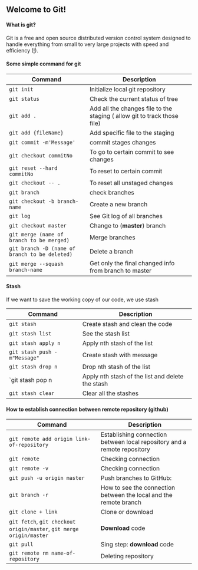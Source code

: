 ## Welcome to Git!
#### What is git?
Git is a free and open source distributed version control system designed to handle everything from small to very large projects with speed and efficiency ([!]([https://git-scm.com/](https://git-scm.com/))).

#### Some simple command for git
| Command   | Description |
| -------------  | ------------- |
| `git init`  	 | Initialize local git repository  |
| `git status`   | Check the current status of tree  |
| `git add .`    | Add all the changes file to the staging ( allow git to track those file) |
| `git add {fileName}` | Add specific file to the staging |
| `git commit -m'Message'` | commit stages changes |
| `git checkout commitNo` | To go to certain commit to see changes |
| `git reset --hard commitNo` | To reset to certain commit |
| `git checkout -- .` | To reset all unstaged changes |
| `git branch` | check branches |
| `git checkout -b branch-name` | Create a new branch |
| `git log` | See Git log of all branches|
| `git checkout master` | Change to (**master**) branch |
| `git merge (name of branch to be merged)` | Merge branches |
| `git branch -D (name of branch to be deleted)` | Delete a branch |
| `git merge --squash branch-name` | Get only the final changed info from branch to master| 

#### Stash
If we want to save the working copy of our code, we use stash

| Command | Description|
|-----------| ---------|
| `git stash` | Create stash and clean the code|
| `git stash list` | See the stash list |
| `git stash apply n` | Apply nth stash of the list|
| `git stash push -m"Message"`| Create stash with message|
| `git stash drop n` | Drop nth stash of the list |
| `git stash pop n | Apply nth stash of the list and delete the stash|
| `git stash clear` | Clear all the stashes|


#### How to establish connection between remote repository (github)

| Command | Description |
|---------|-------------|
|`git remote add origin link-of-repository` | Establishing connection between local repository and a remote repository|
|`git remote` | Checking connection |
|`git remote -v`| Checking connection|
|`git push -u origin master`| Push branches to GitHub:| 
|`git branch -r`| How to see the connection between the local and the remote branch| 
|`git clone + link`| Clone or download| 
|`git fetch`, `git checkout origin/master`, `git merge origin/master`| **Download** code |
|`git pull`|Sing step: **download** code|
|`git remote rm name-of-repository`| Deleting repository |

